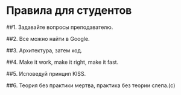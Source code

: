 # Правила для студентов

##1. Задавайте вопросы преподавателю.

##2. Все можно найти в Google.

##3. Архитектура, затем код.

##4. Make it work, make it right, make it fast.

##5. Исповедуй принцип KISS.

##6. Теория без практики мертва, практика без теории слепа.(с)